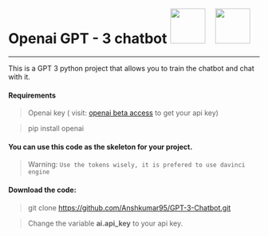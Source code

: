 <h1> Openai GPT - 3 chatbot <img src="https://www.freepngimg.com/download/android/72537-icons-python-programming-computer-social-tutorial.png" width= "70"> &nbsp; <img src="https://cdn.iconscout.com/icon/premium/png-512-thumb/openai-1523664-1290202.png" width= "70"> </h1>

---

This is a GPT 3 python project that allows you to train the chatbot and chat with it.

#### Requirements
> Openai key ( visit: [openai beta access](https://beta.openai.com) to get your api key)

> pip install openai

#### You can use this code as the skeleton for your project.

> Warning: `Use the tokens wisely, it is prefered to use davinci engine`

#### Download the code:

> git clone https://github.com/Anshkumar95/GPT-3-Chatbot.git 

> Change the variable __ai.api_key__ to your api key. 

